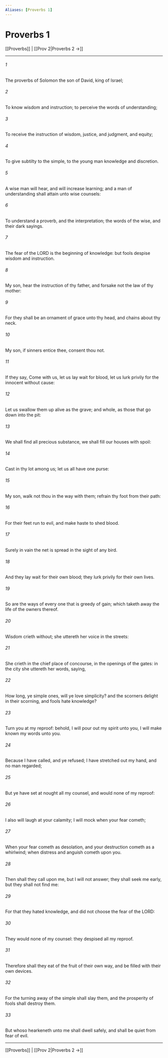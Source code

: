 ```yaml
---
Aliases: [Proverbs 1]
---
```

# Proverbs 1

[[Proverbs]] | [[Prov 2|Proverbs 2 →]]
***



###### 1 
The proverbs of Solomon the son of David, king of Israel; 

###### 2 
To know wisdom and instruction; to perceive the words of understanding; 

###### 3 
To receive the instruction of wisdom, justice, and judgment, and equity; 

###### 4 
To give subtilty to the simple, to the young man knowledge and discretion. 

###### 5 
A wise man will hear, and will increase learning; and a man of understanding shall attain unto wise counsels: 

###### 6 
To understand a proverb, and the interpretation; the words of the wise, and their dark sayings. 

###### 7 
The fear of the LORD is the beginning of knowledge: but fools despise wisdom and instruction. 

###### 8 
My son, hear the instruction of thy father, and forsake not the law of thy mother: 

###### 9 
For they shall be an ornament of grace unto thy head, and chains about thy neck. 

###### 10 
My son, if sinners entice thee, consent thou not. 

###### 11 
If they say, Come with us, let us lay wait for blood, let us lurk privily for the innocent without cause: 

###### 12 
Let us swallow them up alive as the grave; and whole, as those that go down into the pit: 

###### 13 
We shall find all precious substance, we shall fill our houses with spoil: 

###### 14 
Cast in thy lot among us; let us all have one purse: 

###### 15 
My son, walk not thou in the way with them; refrain thy foot from their path: 

###### 16 
For their feet run to evil, and make haste to shed blood. 

###### 17 
Surely in vain the net is spread in the sight of any bird. 

###### 18 
And they lay wait for their own blood; they lurk privily for their own lives. 

###### 19 
So are the ways of every one that is greedy of gain; which taketh away the life of the owners thereof. 

###### 20 
Wisdom crieth without; she uttereth her voice in the streets: 

###### 21 
She crieth in the chief place of concourse, in the openings of the gates: in the city she uttereth her words, saying, 

###### 22 
How long, ye simple ones, will ye love simplicity? and the scorners delight in their scorning, and fools hate knowledge? 

###### 23 
Turn you at my reproof: behold, I will pour out my spirit unto you, I will make known my words unto you. 

###### 24 
Because I have called, and ye refused; I have stretched out my hand, and no man regarded; 

###### 25 
But ye have set at nought all my counsel, and would none of my reproof: 

###### 26 
I also will laugh at your calamity; I will mock when your fear cometh; 

###### 27 
When your fear cometh as desolation, and your destruction cometh as a whirlwind; when distress and anguish cometh upon you. 

###### 28 
Then shall they call upon me, but I will not answer; they shall seek me early, but they shall not find me: 

###### 29 
For that they hated knowledge, and did not choose the fear of the LORD: 

###### 30 
They would none of my counsel: they despised all my reproof. 

###### 31 
Therefore shall they eat of the fruit of their own way, and be filled with their own devices. 

###### 32 
For the turning away of the simple shall slay them, and the prosperity of fools shall destroy them. 

###### 33 
But whoso hearkeneth unto me shall dwell safely, and shall be quiet from fear of evil.

***
[[Proverbs]] | [[Prov 2|Proverbs 2 →]]
